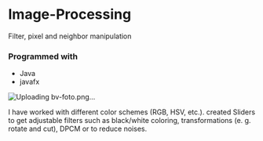 # Image-Processing
Filter, pixel and neighbor manipulation

### Programmed with
- Java
- javafx

![Uploading bv-foto.png…]()

I have worked with different color schemes (RGB, HSV, etc.). 
created Sliders to get adjustable filters such as black/white coloring, transformations (e. g. rotate and cut), DPCM or to reduce noises.
